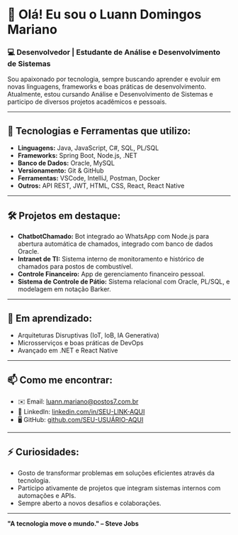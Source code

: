 # 👋 Olá! Eu sou o Luann Domingos Mariano

### 💻 Desenvolvedor | Estudante de Análise e Desenvolvimento de Sistemas

Sou apaixonado por tecnologia, sempre buscando aprender e evoluir em novas linguagens, frameworks e boas práticas de desenvolvimento. Atualmente, estou cursando Análise e Desenvolvimento de Sistemas e participo de diversos projetos acadêmicos e pessoais.

---

## 🚀 Tecnologias e Ferramentas que utilizo:

- **Linguagens:** Java, JavaScript, C#, SQL, PL/SQL
- **Frameworks:** Spring Boot, Node.js, .NET
- **Banco de Dados:** Oracle, MySQL
- **Versionamento:** Git & GitHub
- **Ferramentas:** VSCode, IntelliJ, Postman, Docker
- **Outros:** API REST, JWT, HTML, CSS, React, React Native

---

## 🛠️ Projetos em destaque:

- **ChatbotChamado:** Bot integrado ao WhatsApp com Node.js para abertura automática de chamados, integrado com banco de dados Oracle.
- **Intranet de TI:** Sistema interno de monitoramento e histórico de chamados para postos de combustível.
- **Controle Financeiro:** App de gerenciamento financeiro pessoal.
- **Sistema de Controle de Pátio:** Sistema relacional com Oracle, PL/SQL, e modelagem em notação Barker.

---

## 🎯 Em aprendizado:

- Arquiteturas Disruptivas (IoT, IoB, IA Generativa)
- Microsserviços e boas práticas de DevOps
- Avançado em .NET e React Native

---

## 📫 Como me encontrar:

- ✉️ Email: luann.mariano@postos7.com.br
- 💼 LinkedIn: [linkedin.com/in/SEU-LINK-AQUI](#) 
- 🖥️ GitHub: [github.com/SEU-USUÁRIO-AQUI](#)

---

## ⚡ Curiosidades:

- Gosto de transformar problemas em soluções eficientes através da tecnologia.
- Participo ativamente de projetos que integram sistemas internos com automações e APIs.
- Sempre aberto a novos desafios e colaborações.

---

**"A tecnologia move o mundo." – Steve Jobs**


